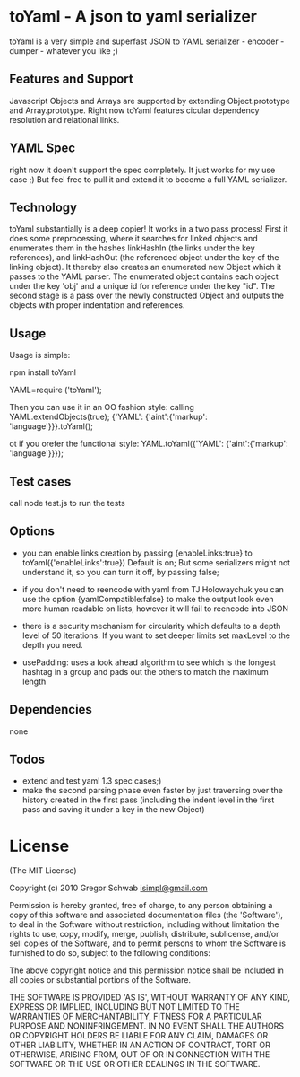 # toYaml - A json to yaml serializer  #

toYaml is a very simple and superfast JSON to YAML serializer - encoder - dumper - whatever you like ;)

## Features and Support ##

Javascript Objects and Arrays are supported by extending Object.prototype and Array.prototype.
Right now toYaml features cicular dependency resolution and relational links.


## YAML Spec ##

right now it doen't support the spec completely. It just works for my use case ;) But feel free to pull it and extend it to become a full YAML serializer.

## Technology ##

toYaml substantially is a deep copier! It works in a two pass process! First it does some preprocessing, where it searches for linked objects and enumerates them in the hashes linkHashIn (the links under the key references), and linkHashOut (the referenced object under the key of the linking object). It thereby also creates an enumerated new Object which it passes to the YAML parser. The enumerated object contains each object under the key 'obj' and a unique id for reference under the key "id". The second stage is a pass over the newly constructed Object and outputs the objects with proper indentation and references.

## Usage ##

Usage is simple:

npm install toYaml

YAML=require ('toYaml');

Then you can use it in an OO fashion style:
calling YAML.extendObjects(true);
{'YAML': {'aint':{'markup': 'language'}}}.toYaml();

ot if you orefer the functional style:
YAML.toYaml({'YAML': {'aint':{'markup': 'language'}}});

## Test cases ##

call node test.js to run the tests
 
## Options ##
* you can enable links creation by passing {enableLinks:true} to toYaml({'enableLinks':true})
Default is on; But some serializers might not understand it, so you can turn it off, by passing false;
* if you don't need to reencode with yaml from TJ Holowaychuk you can use the option {yamlCompatible:false} to make the output look even more human readable on lists, however it will fail to reencode into JSON

* there is a security mechanism for circularity which defaults to a depth level of 50 iterations. If you want to set deeper limits set maxLevel to the depth you need.

* usePadding: uses a look ahead algorithm to see which is the longest hashtag in a group and pads out the others to match the maximum length  

## Dependencies ##

none

## Todos ##

* extend and test yaml 1.3 spec cases;)
* make the second parsing phase even faster by just traversing over the history created in the first pass (including the indent level in the first pass and saving it under a key in the new Object)

# License 

(The MIT License)

Copyright (c) 2010 Gregor Schwab <isimpl@gmail.com>

Permission is hereby granted, free of charge, to any person obtaining
a copy of this software and associated documentation files (the
'Software'), to deal in the Software without restriction, including
without limitation the rights to use, copy, modify, merge, publish,
distribute, sublicense, and/or sell copies of the Software, and to
permit persons to whom the Software is furnished to do so, subject to
the following conditions:

The above copyright notice and this permission notice shall be
included in all copies or substantial portions of the Software.

THE SOFTWARE IS PROVIDED 'AS IS', WITHOUT WARRANTY OF ANY KIND,
EXPRESS OR IMPLIED, INCLUDING BUT NOT LIMITED TO THE WARRANTIES OF
MERCHANTABILITY, FITNESS FOR A PARTICULAR PURPOSE AND NONINFRINGEMENT.
IN NO EVENT SHALL THE AUTHORS OR COPYRIGHT HOLDERS BE LIABLE FOR ANY
CLAIM, DAMAGES OR OTHER LIABILITY, WHETHER IN AN ACTION OF CONTRACT,
TORT OR OTHERWISE, ARISING FROM, OUT OF OR IN CONNECTION WITH THE
SOFTWARE OR THE USE OR OTHER DEALINGS IN THE SOFTWARE.